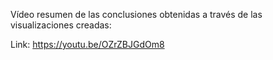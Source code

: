 Vídeo resumen de las conclusiones obtenidas a través de las visualizaciones creadas: 

Link: https://youtu.be/OZrZBJGdOm8
